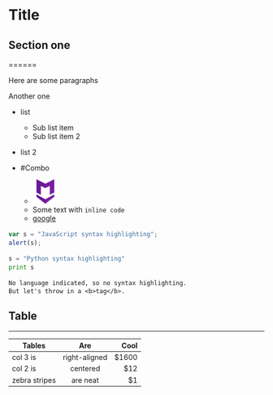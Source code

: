 # Title

## Section one
======

Here are some paragraphs

Another one

- list
  - Sub list item
  - Sub list item 2
- list 2

- #Combo
  - ![alt text](https://github.com/adam-p/markdown-here/raw/master/src/common/images/icon48.png "Logo Title Text 1")
  - Some text with `inline code`
  - [google](www.google.com)

```javascript
var s = "JavaScript syntax highlighting";
alert(s);
```
 
```python
s = "Python syntax highlighting"
print s
```
 
```
No language indicated, so no syntax highlighting.
But let's throw in a <b>tag</b>.
```

## Table
------

| Tables        | Are           | Cool  |
| ------------- |:-------------:| -----:|
| col 3 is      | right-aligned | $1600 |
| col 2 is      | centered      |   $12 |
| zebra stripes | are neat      |    $1 |
